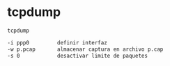 # tcpdump

`tcpdump`
```bash
-i ppp0         definir interfaz
-w p.pcap       almacenar captura en archivo p.cap
-s 0            desactivar limite de paquetes
```